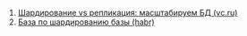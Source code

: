 1. [Шардирование vs репликация: масштабируем БД (vc.ru)](https://vc.ru/u/1490572-free-chi76/625002-shardirovanie-vs-replikaciya-masshtabiruem-bd)
2. [База по шардированию базы (habr)](https://habr.com/ru/companies/ozontech/articles/705912/)
